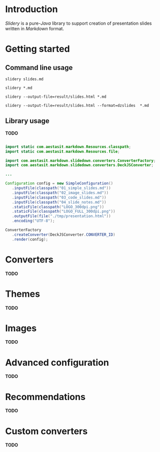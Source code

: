 Introduction
=====================

*Slidery* is a pure-*Java* library to support creation of presentation slides written in *Markdown* format.

Getting started
======================


Command line usage
-----------------------

`slidery slides.md`


`slidery *.md`


`slidery --output-file=result/slides.html *.md`


`slidery --output-file=result/slides.html --format=dzslides  *.md`



Library usage
------------------------


**TODO**

```java

import static com.aestasit.markdown.Resources.classpath;
import static com.aestasit.markdown.Resources.file;

import com.aestasit.markdown.slidedown.converters.ConverterFactory;
import com.aestasit.markdown.slidedown.converters.DeckJSConverter;

...

Configuration config = new SimpleConfiguration()
   .inputFile(classpath("01_simple_slides.md"))
   .inputFile(classpath("02_image_slides.md"))
   .inputFile(classpath("03_code_slides.md"))
   .inputFile(classpath("04_slide_notes.md"))
   .staticFile(classpath("LOGO_300dpi.png"))
   .staticFile(classpath("LOGO_FULL_300dpi.png"))
   .outputFile(file("./tmp/presentation.html"))
   .encoding("UTF-8");

ConverterFactory
   .createConverter(DeckJSConverter.CONVERTER_ID)
   .render(config);

```


Converters
======================



**TODO**


Themes
======================

**TODO**


Images
======================

**TODO**


Advanced configuration
======================

**TODO**


Recommendations
======================

**TODO**


Custom converters
======================

**TODO**

